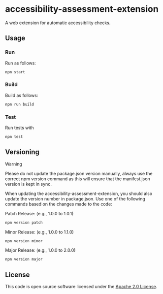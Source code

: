 # accessibility-assessment-extension

A web extension for automatic accessibility checks.

## Usage

### Run

Run as follows:

```bash
npm start
```

### Build

Build as follows:

```bash
npm run build
```

### Test

Run tests with
```bash
npm test
```

## Versioning

> [!WARNING]
> Please do not update the package.json version manually, 
> always use the correct npm version command as this will ensure that the manifest.json version is kept in sync.


When updating the accessibility-assessment-extension, you should also update the version number in package.json. Use one of the following commands based on the changes made to the code:

Patch Release: (e.g., 1.0.0 to 1.0.1)
```bash
npm version patch
```

Minor Release: (e.g., 1.0.0 to 1.1.0)
```bash
npm version minor
```

Major Release: (e.g., 1.0.0 to 2.0.0)
```bash
npm version major
```

## License

This code is open source software licensed under the [Apache 2.0 License]("http://www.apache.org/licenses/LICENSE-2.0.html").

